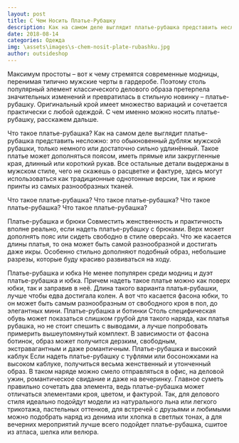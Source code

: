 ```yaml
---
layout: post
title: С Чем Носить Платье-Рубашку
description: Как на самом деле выглядит платье-рубашка представить несложно: это обыкновенный дубляж мужской рубашки, только немного или достаточно сильно удлинённый.
date: 2018-08-14
categories: Одежда
img: \assets\images\s-chem-nosit-plate-rubashku.jpg
author: outsideshop
---
```

Максимум простоты – вот к чему стремятся современные модницы, перенимая типично мужские черты в гардеробе. Поэтому столь популярный элемент классического делового образа претерпела значительных изменений и превратилась в стильную новинку – платье-рубашку. Оригинальный крой имеет множество вариаций и сочетается практически с любой одеждой. С чем именно можно носить платье-рубашку, расскажем дальше.

Что такое платье-рубашка?
Как на самом деле выглядит платье-рубашка представить несложно: это обыкновенный дубляж мужской рубашки, только немного или достаточно сильно удлинённый. Такое платье может дополняться поясом, иметь прямые или закругленные края, длинный или короткий рукав. Все остальные детали выдержаны в мужском стиле, чего не скажешь о расцветке и фактуре, здесь могут использоваться как традиционные однотонные версии, так и яркие принты из самых разнообразных тканей.

Что такое платье-рубашка? Что такое платье-рубашка? Что такое платье-рубашка? Что такое платье-рубашка?

Платье-рубашка и брюки
Совместить женственность и практичность вполне реально, если надеть платье-рубашку с брюками. Верх может дополнять пояс или сидеть свободно в стиле оверсайз. Что же касается длины платья, то она может быть самой разнообразной и достигать даже икры. Особенно стильно дополняют подобный образ, небольшие разрезы, которые буду красиво развиваться на ходу.

Платье-рубашка и юбка
Не менее популярен среди модниц и  дуэт платье-рубашка и юбка. Причем надеть такое платье можно как поверх юбки, так и заправив в неё. Длина такого варианта платья-рубашки, лучше чтобы едва достигала колен. А вот что касается фасона юбки, то он может быть самым разнообразным от свободного кроя в пол, до элегантных мини.
Платье-рубашка и ботинки
Столь специфическая обувь может показаться слишком грубой для такого наряда, как платья рубашка, но не стоит спешить с выводами, а лучше попробовать примерить вышеупомянутый комплект. В зависимости от фасона ботинок, образ может получится дерзким, свободным, экстравагантным и даже романтичным.
Платье-рубашка и высокий каблук
Если надеть платье-рубашку с туфлями или босоножками на высоком каблуке, получиться весьма женственный и утонченный образ. В таком наряде можно смело отправляться в офис, на деловой ужин, романтическое свидание и даже на вечеринку. Главное суметь правильно сочетать два элемента, ведь платье-рубашка может отличаться элементами кроя, цветом, и фактурой. Так, для делового стиля идеально подойдут модели из натурального льна или легкого трикотажа, пастельных оттенков, для встречей с друзьями и любимыми можно подобрать наряд из денима или хлопка в светлых тонах, а для вечерних мероприятий лучше всего подойдет платье-рубашка, сшитое из атласа, шелка или велюра.
 
 
